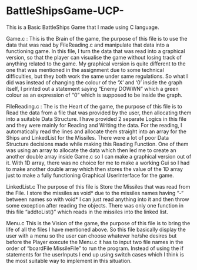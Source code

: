 # BattleShipsGame-UCP-
This is a Basic BattleShips Game that I made using C language. 

Game.c :
This is the Brain of the game, the purpose of this file is to use the data that was read by FileReading.c and manipulate that data into a functioning game. In this file, I turn the
data that was read into a graphical version, so that the player can visualise the game without losing track of anything related to the game. My graphical version is quite different to the one that was mentioned in the assignment due to some technical difficulties, but they both work the same under same regulations. So what I did was instead of changing the colour of the ‘X’ and ‘0’ inside the graph itself, I printed out a statement saying “Enemy DOWWN” which a green colour as an expression of “0” which is supposed to be inside the graph.

FIleReading.c :
The is the Heart of the game, the purpose of this file is to Read the data from a file that was provided by the user, then allocating them into a suitable Data Structure. I have provided 2 separate Logics in this file and they were mainly for Reading and Writing the data. For the reading, I automatically read the lines and allocate them straight into an array for the Ships and LinkedList for the Missiles. There were a lot of poor Data Structure decisions made while making this Reading Function. One of them was using an array to allocate the data which then led me to create an another double array inside Game.c so I can make a graphical version out of it. With 1D array, there was no choice for me to make a working Gui so I had to make another double array which then stores the value of the 1D array just to make a fully functioning Graphical UserInterface for the game.

LinkedList.c
The purpose of this file is Store the Missiles that was read from the File. I store the missiles as void* due to the missiles names having “-“ between names so with void* I can just read anything into it and then throw some exception after reading the objects. There was only one function in this file “addtoList()” which reads in the missiles into the linked list.

Menu.c
This is the Vision of the game, the purpose of this file is to bring the life of all the files I have mentioned above. So this file basically display the user with a menu so the user can choose whatever he/she desires but before the Player execute the Menu.c it has to input two file names in the order of “boardFile MissileFile” to run the program. Instead of using the if statements for the userInputs I end up using switch cases which I think is the most suitable way to implement in this situation.
